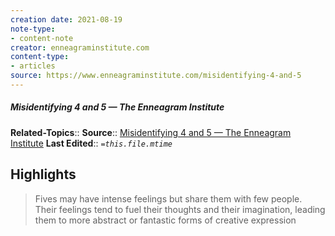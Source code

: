 ```yaml
---
creation date: 2021-08-19
note-type:
- content-note
creator: enneagraminstitute.com
content-type: 
- articles
source: https://www.enneagraminstitute.com/misidentifying-4-and-5
---
```

##### Misidentifying 4 and 5 — The Enneagram Institute
**Related-Topics**:: 
**Source**:: [Misidentifying 4 and 5 — The Enneagram Institute](https://www.enneagraminstitute.com/misidentifying-4-and-5)
**Last Edited**:: *`=this.file.mtime`*

## Highlights

> Fives may have intense feelings but share them with few people. Their feelings tend to fuel their thoughts and their imagination, leading them to more abstract or fantastic forms of creative expression


